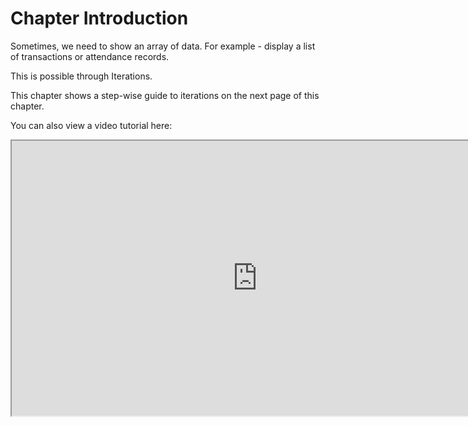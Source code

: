 # Chapter Introduction

Sometimes, we need to show an array of data. For example - display a list of transactions or attendance records.

This is possible through Iterations.

This chapter shows a step-wise guide to iterations on the next page of this chapter.

You can also view a video tutorial here:

<iframe allowfullscreen="allowfullscreen" height="440" width="785" src="https://www.youtube.com/embed/zc_moohzobQ"/>

##### **At the time of writing this guide, iterations do not work properly with RAPID integration.**